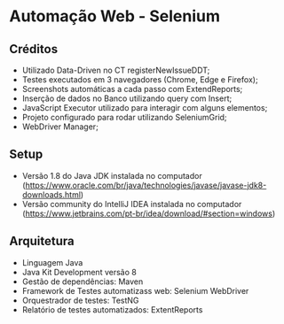 # Automação Web - Selenium

## Créditos

- Utilizado Data-Driven no CT registerNewIssueDDT;
- Testes executados em 3 navegadores (Chrome, Edge e Firefox);
- Screenshots automáticas a cada passo com ExtendReports;
- Inserção de dados no Banco utilizando query com Insert;
- JavaScript Executor utilizado para interagir com alguns elementos;
- Projeto configurado para rodar utilizando SeleniumGrid;
- WebDriver Manager;

## Setup

- Versão 1.8 do Java JDK instalada no computador (https://www.oracle.com/br/java/technologies/javase/javase-jdk8-downloads.html)
- Versão community do IntelliJ IDEA instalada no computador (https://www.jetbrains.com/pt-br/idea/download/#section=windows)
## Arquitetura

- Linguagem Java
- Java Kit Development versão 8
- Gestão de dependências: Maven
- Framework de Testes automatizass web: Selenium WebDriver
- Orquestrador de testes: TestNG
- Relatório de testes automatizados: ExtentReports


